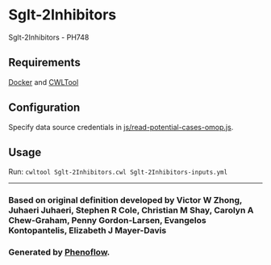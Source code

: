 # Sglt-2Inhibitors

Sglt-2Inhibitors - PH748

## Requirements

[Docker](https://docs.docker.com/install/) and [CWLTool](https://github.com/common-workflow-language/cwltool#install)

## Configuration

Specify data source credentials in [js/read-potential-cases-omop.js](js/read-potential-cases-omop.js).

## Usage

Run: `cwltool Sglt-2Inhibitors.cwl Sglt-2Inhibitors-inputs.yml`

***

### Based on original definition developed by Victor W Zhong, Juhaeri Juhaeri, Stephen R Cole, Christian M Shay, Carolyn A Chew-Graham, Penny Gordon-Larsen, Evangelos Kontopantelis, Elizabeth J Mayer-Davis
### Generated by [Phenoflow](https://kclhi.org/phenoflow).
